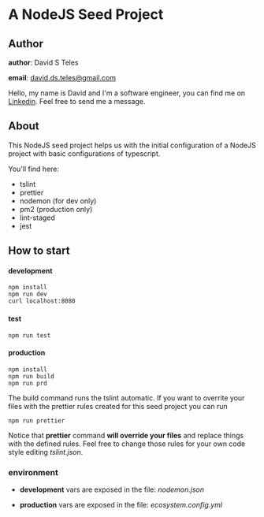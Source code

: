 # A NodeJS Seed Project

## Author

**author**: David S Teles

**email**: david.ds.teles@gmail.com

Hello, my name is David and I'm a software engineer, you can find me on [Linkedin](https://www.linkedin.com/in/david-teles/). Feel free to send me a message.

## About

This NodeJS seed project helps us with the initial configuration of a NodeJS project
with basic configurations of typescript.

You'll find here:

* tslint
* prettier
* nodemon (for dev only)
* pm2 (production only)
* lint-staged
* jest

## How to start

#### development

```
npm install
npm run dev
curl localhost:8080
```

#### test

```
npm run test
```

#### production

```
npm install
npm run build
npm run prd
```

The build command runs the tslint automatic. If you want to overrite your files
with the prettier rules created for this seed project you can run

```
npm run prettier
```

Notice that **prettier** command **will override your files** and replace things
with the defined rules. 
Feel free to change those rules for your own code style editing *tslint.json*.

### environment

* **development** vars are exposed in the file: *nodemon.json*

* **production** vars are exposed in the file: *ecosystem.config.yml*